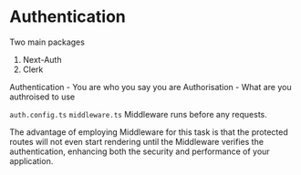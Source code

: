 # Authentication

Two main packages

1. Next-Auth
2. Clerk

Authentication - You are who you say you are
Authorisation - What are you authroised to use

`auth.config.ts`
`middleware.ts`
Middleware runs before any requests.

The advantage of employing Middleware for this task is that the protected routes will not even start rendering until the Middleware verifies the authentication, enhancing both the security and performance of your application.
